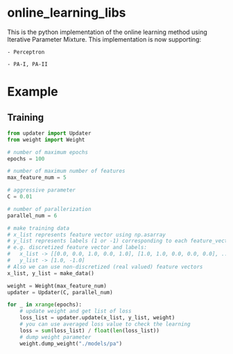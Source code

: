 # online_learning_libs
This is the python implementation of the online learning method using Iterative Parameter Mixture.
This implementation is now supporting:

    - Perceptron

    - PA-I, PA-II

# Example
## Training
```python
from updater import Updater
from weight import Weight

# number of maximum epochs
epochs = 100

# number of maximum number of features
max_feature_num = 5

# aggressive parameter
C = 0.01

# number of parallerization
parallel_num = 6

# make training data
# x_list represents feature vector using np.asarray
# y_list represents labels (1 or -1) corresponding to each feature_vector
# e.g. discretized feature vector and labels:
# 	x_list -> [[0.0, 0.0, 1.0, 0.0, 1.0], [1.0, 1.0, 0.0, 0.0, 0.0], ...]
# 	y_list -> [1.0, -1.0]
# Also we can use non-discretized (real valued) feature vectors
x_list, y_list = make_data()

weight = Weight(max_feature_num)
updater = Updater(C, parallel_num)

for _ in xrange(epochs):
	# update weight and get list of loss
	loss_list = updater.update(x_list, y_list, weight)
	# you can use averaged loss value to check the learning
	loss = sum(loss_list) / float(len(loss_list))
	# dump weight parameter
	weight.dump_weight("./models/pa")
```
